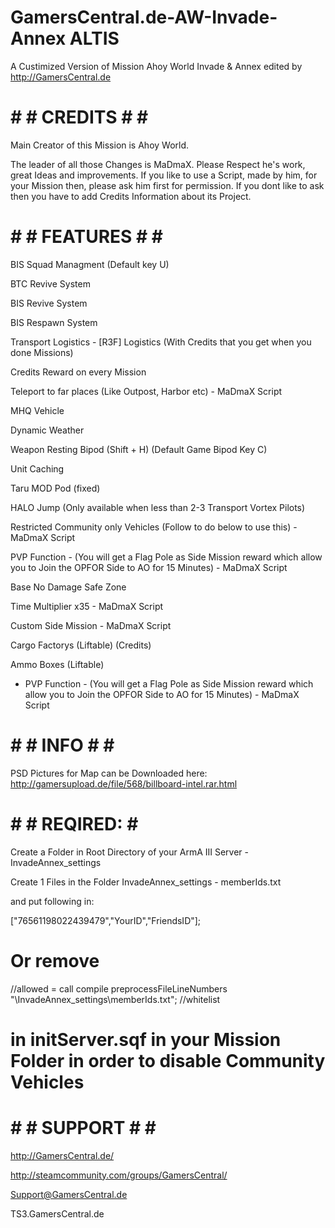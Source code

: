 # GamersCentral.de-AW-Invade-Annex ALTIS

A Custimized Version of Mission Ahoy World Invade &amp; Annex edited by http://GamersCentral.de


# # # CREDITS # # #

Main Creator of this Mission is Ahoy World.

The leader of all those Changes is MaDmaX. Please Respect he's work, great Ideas and improvements. If you like to use a Script, made by him, for your Mission then, please ask him first for permission. If you dont like to ask then you have to add Credits Information about its Project.



# # # FEATURES # # #

BIS Squad Managment (Default key U) 

BTC Revive System 

BIS Revive System 

BIS Respawn System 

Transport Logistics - [R3F] Logistics (With Credits that you get when you done Missions) 

Credits Reward on every Mission 

Teleport to far places (Like Outpost, Harbor etc) - MaDmaX Script 

MHQ Vehicle 

Dynamic Weather 

Weapon Resting Bipod (Shift + H) (Default Game Bipod Key C) 

Unit Caching 

Taru MOD Pod (fixed) 

HALO Jump (Only available when less than 2-3 Transport Vortex Pilots) 

Restricted Community only Vehicles (Follow to do below to use this) - MaDmaX Script 

PVP Function - (You will get a Flag Pole as Side Mission reward which allow you to Join the OPFOR Side to AO for 15 Minutes) - MaDmaX Script 

Base No Damage Safe Zone 

Time Multiplier x35 - MaDmaX Script 

Custom Side Mission - MaDmaX Script 

Cargo Factorys (Liftable) (Credits) 

Ammo Boxes (Liftable)

* PVP Function - (You will get a Flag Pole as Side Mission reward which allow you to Join the OPFOR Side to AO for 15 Minutes) - MaDmaX Script



# # # INFO # # #

PSD Pictures for Map can be Downloaded here: http://gamersupload.de/file/568/billboard-intel.rar.html



# # #  REQIRED:  # # 

Create a Folder in Root Directory of your ArmA III Server - InvadeAnnex_settings

Create 1 Files in the Folder InvadeAnnex_settings - memberIds.txt

and put following in:

["76561198022439479","YourID","FriendsID"];

# Or remove
//allowed = call compile preprocessFileLineNumbers "\InvadeAnnex_settings\memberIds.txt"; //whitelist
# in initServer.sqf in your Mission Folder in order to disable Community Vehicles



# # # SUPPORT # # #

http://GamersCentral.de/

http://steamcommunity.com/groups/GamersCentral/

Support@GamersCentral.de

TS3.GamersCentral.de

